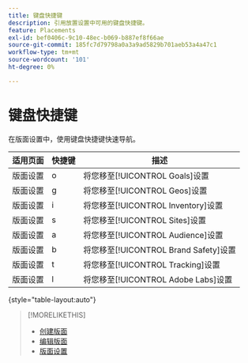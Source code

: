 ```yaml
---
title: 键盘快捷键
description: 引用放置设置中可用的键盘快捷键。
feature: Placements
exl-id: bef0406c-9c10-48ec-b069-b887ef8f66ae
source-git-commit: 185fc7d79798a0a3a9ad5829b701aeb53a4a47c1
workflow-type: tm+mt
source-wordcount: '101'
ht-degree: 0%

---
```


# 键盘快捷键

在版面设置中，使用键盘快捷键快速导航<!-- and to create ads and placements -->。

| 适用页面 | 快捷键 | 描述 |
| ---------------| ----------- | ---------------------- |
| 版面设置 | o | 将您移至[!UICONTROL Goals]设置 |
| 版面设置 | g | 将您移至[!UICONTROL Geos]设置 |
| 版面设置 | i | 将您移至[!UICONTROL Inventory]设置 |
| 版面设置 | s | 将您移至[!UICONTROL Sites]设置 |
| 版面设置 | a | 将您移至[!UICONTROL Audience]设置 |
| 版面设置 | b | 将您移至[!UICONTROL Brand Safety]设置 |
| 版面设置 | t | 将您移至[!UICONTROL Tracking]设置 |
| 版面设置 | l | 将您移至[!UICONTROL Adobe Labs]设置 |

{style=&quot;table-layout:auto&quot;}

<!-- | Legacy placement settings | npv | Lets you create a new video placement | -->
<!-- | Legacy placement settings | npd | Lets you create a new display placement | -->
<!-- | Legacy placement settings | nav | Lets you create a new video ad | -->
<!-- | Legacy placement settings | nad | Lets you create a new display ad| -->

>[!MORELIKETHIS]
>
>* [创建版面](/help/dsp/campaign-management/placements/placement-create.md)
>* [编辑版面](/help/dsp/campaign-management/placements/placement-edit.md)
>* [版面设置](/help/dsp/campaign-management/placements/placement-settings.md)

